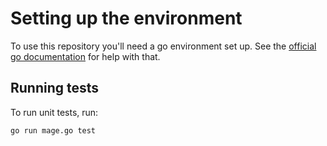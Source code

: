 # Setting up the environment

To use this repository you'll need a go environment set up. See the [official go documentation](https://golang.org/doc/install) for help with that.

## Running tests

To run unit tests, run:

```
go run mage.go test
```
